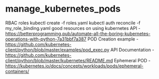 # manage_kubernetes_pods
RBAC roles
kubectl create -f roles.yaml
kubectl auth reconcile -f my_role_binding.yaml
good resources on using kubernetes API - https://betterprogramming.pub/automate-all-the-boring-kubernetes-operations-with-python-7a31bbf7a387
POD Creation example - https://github.com/kubernetes-client/python/blob/master/examples/pod_exec.py
API Documentation - https://github.com/kubernetes-client/python/blob/master/kubernetes/README.md
Ephemeral POD - https://kubernetes.io/docs/concepts/workloads/pods/ephemeral-containers/
